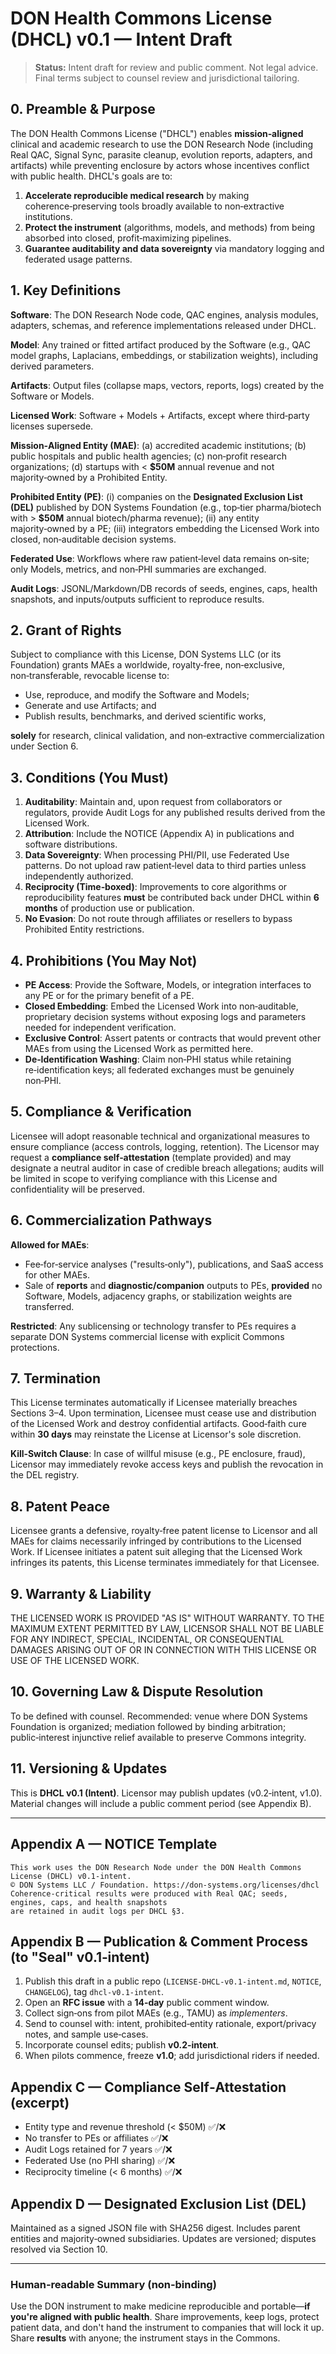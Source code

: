 # DON Health Commons License (DHCL) v0.1 — Intent Draft

> **Status:** Intent draft for review and public comment. Not legal advice. Final terms subject to counsel review and jurisdictional tailoring.

## 0. Preamble & Purpose

The DON Health Commons License ("DHCL") enables **mission‑aligned** clinical and academic research to use the DON Research Node (including Real QAC, Signal Sync, parasite cleanup, evolution reports, adapters, and artifacts) while preventing enclosure by actors whose incentives conflict with public health. DHCL's goals are to:

1. **Accelerate reproducible medical research** by making coherence‑preserving tools broadly available to non‑extractive institutions.
2. **Protect the instrument** (algorithms, models, and methods) from being absorbed into closed, profit‑maximizing pipelines.
3. **Guarantee auditability and data sovereignty** via mandatory logging and federated usage patterns.

## 1. Key Definitions

**Software**: The DON Research Node code, QAC engines, analysis modules, adapters, schemas, and reference implementations released under DHCL.

**Model**: Any trained or fitted artifact produced by the Software (e.g., QAC model graphs, Laplacians, embeddings, or stabilization weights), including derived parameters.

**Artifacts**: Output files (collapse maps, vectors, reports, logs) created by the Software or Models.

**Licensed Work**: Software + Models + Artifacts, except where third‑party licenses supersede.

**Mission‑Aligned Entity (MAE)**: (a) accredited academic institutions; (b) public hospitals and public health agencies; (c) non‑profit research organizations; (d) startups with < **$50M** annual revenue and not majority‑owned by a Prohibited Entity.

**Prohibited Entity (PE)**: (i) companies on the **Designated Exclusion List (DEL)** published by DON Systems Foundation (e.g., top‑tier pharma/biotech with > **$50M** annual biotech/pharma revenue); (ii) any entity majority‑owned by a PE; (iii) integrators embedding the Licensed Work into closed, non‑auditable decision systems.

**Federated Use**: Workflows where raw patient‑level data remains on‑site; only Models, metrics, and non‑PHI summaries are exchanged.

**Audit Logs**: JSONL/Markdown/DB records of seeds, engines, caps, health snapshots, and inputs/outputs sufficient to reproduce results.

## 2. Grant of Rights

Subject to compliance with this License, DON Systems LLC (or its Foundation) grants MAEs a worldwide, royalty‑free, non‑exclusive, non‑transferable, revocable license to:

* Use, reproduce, and modify the Software and Models;
* Generate and use Artifacts; and
* Publish results, benchmarks, and derived scientific works,

**solely** for research, clinical validation, and non‑extractive commercialization under Section 6.

## 3. Conditions (You Must)

1. **Auditability**: Maintain and, upon request from collaborators or regulators, provide Audit Logs for any published results derived from the Licensed Work.
2. **Attribution**: Include the NOTICE (Appendix A) in publications and software distributions.
3. **Data Sovereignty**: When processing PHI/PII, use Federated Use patterns. Do not upload raw patient‑level data to third parties unless independently authorized.
4. **Reciprocity (Time‑boxed)**: Improvements to core algorithms or reproducibility features **must** be contributed back under DHCL within **6 months** of production use or publication.
5. **No Evasion**: Do not route through affiliates or resellers to bypass Prohibited Entity restrictions.

## 4. Prohibitions (You May Not)

* **PE Access**: Provide the Software, Models, or integration interfaces to any PE or for the primary benefit of a PE.
* **Closed Embedding**: Embed the Licensed Work into non‑auditable, proprietary decision systems without exposing logs and parameters needed for independent verification.
* **Exclusive Control**: Assert patents or contracts that would prevent other MAEs from using the Licensed Work as permitted here.
* **De‑Identification Washing**: Claim non‑PHI status while retaining re‑identification keys; all federated exchanges must be genuinely non‑PHI.

## 5. Compliance & Verification

Licensee will adopt reasonable technical and organizational measures to ensure compliance (access controls, logging, retention). The Licensor may request a **compliance self‑attestation** (template provided) and may designate a neutral auditor in case of credible breach allegations; audits will be limited in scope to verifying compliance with this License and confidentiality will be preserved.

## 6. Commercialization Pathways

**Allowed for MAEs**:

* Fee‑for‑service analyses ("results‑only"), publications, and SaaS access for other MAEs.
* Sale of **reports** and **diagnostic/companion** outputs to PEs, **provided** no Software, Models, adjacency graphs, or stabilization weights are transferred.

**Restricted**: Any sublicensing or technology transfer to PEs requires a separate DON Systems commercial license with explicit Commons protections.

## 7. Termination

This License terminates automatically if Licensee materially breaches Sections 3–4. Upon termination, Licensee must cease use and distribution of the Licensed Work and destroy confidential artifacts. Good‑faith cure within **30 days** may reinstate the License at Licensor's sole discretion.

**Kill‑Switch Clause**: In case of willful misuse (e.g., PE enclosure, fraud), Licensor may immediately revoke access keys and publish the revocation in the DEL registry.

## 8. Patent Peace

Licensee grants a defensive, royalty‑free patent license to Licensor and all MAEs for claims necessarily infringed by contributions to the Licensed Work. If Licensee initiates a patent suit alleging that the Licensed Work infringes its patents, this License terminates immediately for that Licensee.

## 9. Warranty & Liability

THE LICENSED WORK IS PROVIDED "AS IS" WITHOUT WARRANTY. TO THE MAXIMUM EXTENT PERMITTED BY LAW, LICENSOR SHALL NOT BE LIABLE FOR ANY INDIRECT, SPECIAL, INCIDENTAL, OR CONSEQUENTIAL DAMAGES ARISING OUT OF OR IN CONNECTION WITH THIS LICENSE OR USE OF THE LICENSED WORK.

## 10. Governing Law & Dispute Resolution

To be defined with counsel. Recommended: venue where DON Systems Foundation is organized; mediation followed by binding arbitration; public‑interest injunctive relief available to preserve Commons integrity.

## 11. Versioning & Updates

This is **DHCL v0.1 (Intent)**. Licensor may publish updates (v0.2‑intent, v1.0). Material changes will include a public comment period (see Appendix B).

---

## Appendix A — NOTICE Template

```
This work uses the DON Research Node under the DON Health Commons License (DHCL) v0.1‑intent.
© DON Systems LLC / Foundation. https://don‑systems.org/licenses/dhcl
Coherence‑critical results were produced with Real QAC; seeds, engines, caps, and health snapshots
are retained in audit logs per DHCL §3.
```

## Appendix B — Publication & Comment Process (to "Seal" v0.1‑intent)

1. Publish this draft in a public repo (`LICENSE‑DHCL‑v0.1‑intent.md`, `NOTICE`, `CHANGELOG`), tag `dhcl‑v0.1‑intent`.
2. Open an **RFC issue** with a **14‑day** public comment window.
3. Collect sign‑ons from pilot MAEs (e.g., TAMU) as *implementers*.
4. Send to counsel with: intent, prohibited‑entity rationale, export/privacy notes, and sample use‑cases.
5. Incorporate counsel edits; publish **v0.2‑intent**.
6. When pilots commence, freeze **v1.0**; add jurisdictional riders if needed.

## Appendix C — Compliance Self‑Attestation (excerpt)

* Entity type and revenue threshold (< $50M) ✅/❌
* No transfer to PEs or affiliates ✅/❌
* Audit Logs retained for 7 years ✅/❌
* Federated Use (no PHI sharing) ✅/❌
* Reciprocity timeline (< 6 months) ✅/❌

## Appendix D — Designated Exclusion List (DEL)

Maintained as a signed JSON file with SHA256 digest. Includes parent entities and majority‑owned subsidiaries. Updates are versioned; disputes resolved via Section 10.

---

### Human‑readable Summary (non‑binding)

Use the DON instrument to make medicine reproducible and portable—**if you're aligned with public health**. Share improvements, keep logs, protect patient data, and don't hand the instrument to companies that will lock it up. Share **results** with anyone; the instrument stays in the Commons.
